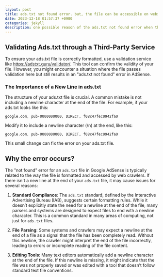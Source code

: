 ```yaml
---
layout: post
title: ads.txt not found error. but, the file can be accessible on website
date: 2023-12-18 01:57:37 +0900
categories: jekyll
description: one possible reason of the ads.txt not found error when the file can be accessible on website
---
```


## Validating Ads.txt through a Third-Party Service
To ensure your ads.txt file is correctly formatted, use a validation service like https://adstxt.guru/validator/.
This tool can confirm the validity of your file.
However, you might encounter a situation where the file passes validation here
but still results in an "ads.txt not found" error in AdSense.

### The Importance of a New Line in ads.txt
The structure of your ads.txt file is crucial. A common mistake is not including a newline character at the end of the file.
For example, if your ads.txt looks like this:

```
google.com, pub-0000000000, DIRECT, f08c47fec0942fa0
```

Modify it to include a newline character (\n) at the end, like this:
```
google.com, pub-0000000000, DIRECT, f08c47fec0942fa0
```

This small change can fix the error on your ads.txt file.


## Why the error occurs?

The "not found" error for an `ads.txt` file in Google AdSense is typically related to the way the file is formatted and accessed by web crawlers. If there isn't a new line at the end of your `ads.txt` file, it may cause issues for several reasons:

1. **Standard Compliance**: The `ads.txt` standard, defined by the Interactive Advertising Bureau (IAB), suggests certain formatting rules. While it doesn’t explicitly state the need for a newline at the end of the file, many parsers and systems are designed to expect files to end with a newline character. This is a common standard in many areas of computing, not just for `ads.txt` files.

2. **File Parsing**: Some systems and crawlers may expect a newline at the end of a file as a signal that the file has been completely read. Without this newline, the crawler might interpret the end of the file incorrectly, leading to errors or incomplete reading of the file content.

3. **Editing Tools**: Many text editors automatically add a newline character at the end of the file. If this newline is missing, it might indicate that the file was not properly saved or was edited with a tool that doesn’t follow standard text file conventions.